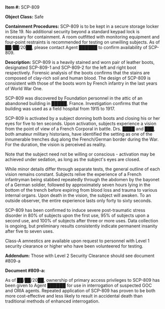   
**Item #:** SCP-809

**Object Class:** Safe

**Containment Procedures:** SCP-809 is to be kept in a secure storage locker in Site 19. No additional security beyond a standard keypad lock is necessary for containment. A room outfitted with monitoring equipment and four-point restraints is recommended for testing on unwilling subjects. As of ██/██/20██, please contact Agent ██████ to confirm availability of SCP-809.

**Description:** SCP-809 is a heavily stained and worn pair of leather boots, designated SCP-809-1 and SCP-809-2 for the left and right boot respectively. Forensic analysis of the boots confirms that the stains are composed of clay-rich soil and human blood. The design of SCP-809 is consistent with those of the boots worn by French infantry in the last years of World War One.

SCP-809 was discovered by Foundation personnel in the attic of an abandoned building in █████, France. Investigation confirms that the building was used as a field hospital from 1915 to 1917.

SCP-809 is activated by a subject donning both boots and closing his or her eyes for five to ten seconds. Upon activation, subjects experience a vision from the point of view of a French Corporal in battle. Drs. ████ and ███, both amateur military historians, have identified the setting as one of the innumerable trenches dug along the French/German border during the War. For the duration, the vision is perceived as reality.

Note that the subject need not be willing or conscious - activation may be achieved under sedation, as long as the subject's eyes are closed.

While minor details differ through separate tests, the general outline of each vision remains constant. Subjects relive the experience of a French infantryman being stabbed repeatedly through the abdomen by the bayonet of a German soldier, followed by approximately seven hours lying in the bottom of the trench before expiring from blood loss and trauma to various internal organs. Upon death in the vision, the subject will awaken. To an outside observer, the entire experience lasts only forty to sixty seconds.

SCP-809 has been confirmed to induce severe post-traumatic stress disorder in 80% of subjects upon the first use, 95% of subjects upon a second use, and 100% of subjects after three or more uses. Data collection is ongoing, but preliminary results consistently indicate permanent insanity after five to seven uses.

Class-A amnestics are available upon request to personnel with Level 1 security clearance or higher who have been volunteered for testing.

**Addendum:** Those with Level 2 Security Clearance should see document #809-a

**Document #809-a:**

As of ██/██/20██, ownership of primary access privileges to SCP-809 has been given to Agent ██████ for use in interrogation of suspected GOC and ORIA agents. Repeated application of SCP-809 has proven to be both more cost-effective and less likely to result in accidental death than traditional methods of enhanced interrogation.